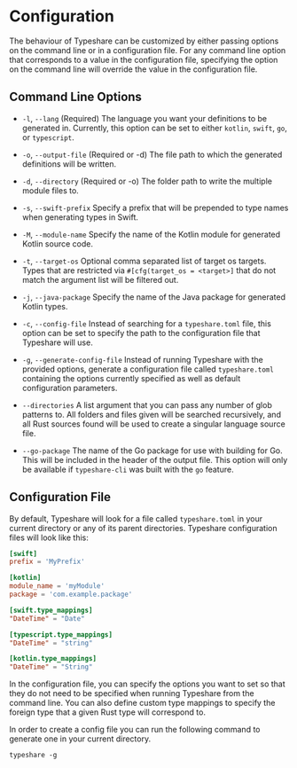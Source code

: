 # Configuration

The behaviour of Typeshare can be customized by either passing options on the command line or in a configuration file. For any command line option that corresponds to a value in the configuration file, specifying the option on the command line will override the value in the configuration file.

## Command Line Options

- `-l`, `--lang`
    (Required) The language you want your definitions to be generated in. Currently, this option can be set to either `kotlin`, `swift`, `go`, or `typescript`.
- `-o`, `--output-file`
    (Required or -d) The file path to which the generated definitions will be written.
- `-d`, `--directory`
    (Required or -o) The folder path to write the multiple module files to.

- `-s`, `--swift-prefix`
    Specify a prefix that will be prepended to type names when generating types in Swift.

- `-M`, `--module-name`
    Specify the name of the Kotlin module for generated Kotlin source code.

- `-t`, `--target-os`
    Optional comma separated list of target os targets. Types that are restricted via `#[cfg(target_os = <target>]`
    that do not match the argument list will be filtered out.

- `-j`, `--java-package`
    Specify the name of the Java package for generated Kotlin types.

- `-c`, `--config-file`
    Instead of searching for a `typeshare.toml` file, this option can be set to specify the path to the configuration file that Typeshare will use.

- `-g`, `--generate-config-file`
    Instead of running Typeshare with the provided options, generate a configuration file called `typeshare.toml` containing the options currently specified as well as default configuration parameters.
- `--directories`
    A list argument that you can pass any number of glob patterns to. All folders and files given will be searched recursively, and all Rust sources found will be used to create a singular language source file.
- `--go-package`
    The name of the Go package for use with building for Go. This will be included in the header of the output file. This option will only be available if `typeshare-cli` was built with the `go` feature.

## Configuration File

 By default, Typeshare will look for a file called `typeshare.toml` in your current directory or any of its parent directories. Typeshare configuration files will look like this:
 ```toml
[swift]
prefix = 'MyPrefix'

[kotlin]
module_name = 'myModule'
package = 'com.example.package'

[swift.type_mappings]
"DateTime" = "Date"

[typescript.type_mappings]
"DateTime" = "string"

[kotlin.type_mappings]
"DateTime" = "String"
 ```

In the configuration file, you can specify the options you want to set so that they do not need to be specified when running Typeshare from the command line. You can also define custom type mappings to specify the foreign type that a given Rust type will correspond to.

In order to create a config file you can run the following command to generate one in your current directory.
```
typeshare -g
```
